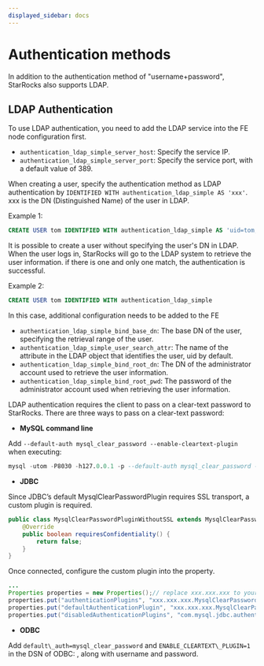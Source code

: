 ```yaml
---
displayed_sidebar: docs
---
```


# Authentication methods

In addition to the authentication method of "username+password", StarRocks also supports LDAP.

## LDAP Authentication

To use LDAP authentication, you need to add the LDAP service into the FE node configuration first.

* `authentication_ldap_simple_server_host`: Specify the service IP.
* `authentication_ldap_simple_server_port`: Specify the service port, with a default value of 389.

When creating a user, specify the authentication method as LDAP authentication by `IDENTIFIED WITH authentication_ldap_simple AS 'xxx'`. xxx is the DN (Distinguished Name) of the user in LDAP.

Example 1:

~~~sql
CREATE USER tom IDENTIFIED WITH authentication_ldap_simple AS 'uid=tom,ou=company,dc=example,dc=com'
~~~

It is possible to create a user without specifying the user's DN in LDAP. When the user logs in, StarRocks will go to the LDAP system to retrieve the user information. if there is one and only one match, the authentication is successful.

Example 2:

~~~sql
CREATE USER tom IDENTIFIED WITH authentication_ldap_simple
~~~

In this case, additional configuration needs to be added to the FE

* `authentication_ldap_simple_bind_base_dn`: The base DN of the user, specifying the retrieval range of the user.
* `authentication_ldap_simple_user_search_attr`: The name of the attribute in the LDAP object that identifies the user, uid by default.
* `authentication_ldap_simple_bind_root_dn`: The DN of the administrator account used to retrieve the user information.
* `authentication_ldap_simple_bind_root_pwd`: The password of the administrator account used when retrieving the user information.

LDAP authentication requires the client to pass on a clear-text password to StarRocks. There are three ways to pass on a clear-text password:

* **MySQL command line**

Add `--default-auth mysql_clear_password --enable-cleartext-plugin` when executing:

~~~sql
mysql -utom -P8030 -h127.0.0.1 -p --default-auth mysql_clear_password --enable-cleartext-plugin
~~~

* **JDBC**

Since JDBC’s default MysqlClearPasswordPlugin requires  SSL transport, a custom plugin is required.

~~~java
public class MysqlClearPasswordPluginWithoutSSL extends MysqlClearPasswordPlugin {
    @Override  
    public boolean requiresConfidentiality() {
        return false;
    }
}
~~~

Once connected, configure the custom plugin into the property.

~~~java
...
Properties properties = new Properties();// replace xxx.xxx.xxx to your pacakage name
properties.put("authenticationPlugins", "xxx.xxx.xxx.MysqlClearPasswordPluginWithoutSSL");
properties.put("defaultAuthenticationPlugin", "xxx.xxx.xxx.MysqlClearPasswordPluginWithoutSSL");
properties.put("disabledAuthenticationPlugins", "com.mysql.jdbc.authentication.MysqlNativePasswordPlugin");DriverManager.getConnection(url, properties);
~~~

* **ODBC**

Add `default\_auth=mysql_clear_password` and `ENABLE_CLEARTEXT\_PLUGIN=1` in the DSN of ODBC: , along with username and password.
